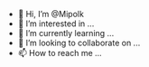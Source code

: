 - 👋 Hi, I’m @Mipolk
- 👀 I’m interested in ...
- 🌱 I’m currently learning ...
- 💞️ I’m looking to collaborate on ...
- 📫 How to reach me ...

<!---
Mipolk/Mipolk is a ✨ special ✨ repository because its `README.md` (this file) appears on your GitHub profile.
You can click the Preview link to take a look at your changes.
--->
